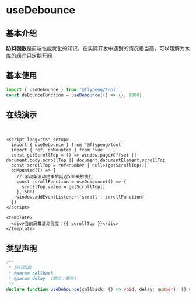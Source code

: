 # useDebounce

## 基本介绍

**防抖函数**是前端性能优化的知识，在实际开发中遇到的情况相当高，可以理解为水库的阀门只定期开阀

<script lang="ts" setup>
	import useDebounce from './index.vue'
</script>

## 基本使用

```ts
import { useDebounce } from '@flypeng/tool'
const deBounceFunction = useDebounce(() => {}, 1000)
```

## 在线演示

<DemoContainer>
	<useDebounce />
</DemoContainer>

<br />

```vue
<script lang="ts" setup>
  import { useDebounce } from '@flypeng/tool'
  import { ref, onMounted } from 'vue'
  const getScrollTop = () => window.pageYOffset || document.body.scrollTop || document.documentElement.scrollTop
  const scrollTop = ref<number | null>(getScrollTop())
  onMounted(() => {
    // 滚动条滚动结束后延迟500毫秒执行
    const scrollFunction = useDebounce(() => {
      scrollTop.value = getScrollTop()
    }, 500)
    window.addEventListener('scroll', scrollFunction)
  })
</script>

<template>
  <div>当前屏幕滚动高度：{{ scrollTop }}</div>
</template>
```

## 类型声明

```ts
/**
 * 防抖函数
 * @param callback
 * @param delay （单位：毫秒）
 */
declare function useDebounce(callback: () => void, delay: number): () => void
```
